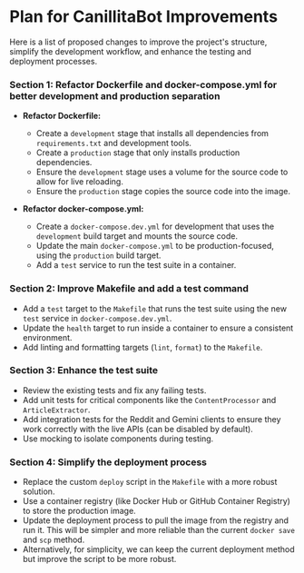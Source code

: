 # Plan for CanillitaBot Improvements

Here is a list of proposed changes to improve the project's structure, simplify the development workflow, and enhance the testing and deployment processes.

### Section 1: Refactor Dockerfile and docker-compose.yml for better development and production separation

-   **Refactor Dockerfile:**
    -   Create a `development` stage that installs all dependencies from `requirements.txt` and development tools.
    -   Create a `production` stage that only installs production dependencies.
    -   Ensure the `development` stage uses a volume for the source code to allow for live reloading.
    -   Ensure the `production` stage copies the source code into the image.

-   **Refactor docker-compose.yml:**
    -   Create a `docker-compose.dev.yml` for development that uses the `development` build target and mounts the source code.
    -   Update the main `docker-compose.yml` to be production-focused, using the `production` build target.
    -   Add a `test` service to run the test suite in a container.

### Section 2: Improve Makefile and add a test command

-   Add a `test` target to the `Makefile` that runs the test suite using the new `test` service in `docker-compose.dev.yml`.
-   Update the `health` target to run inside a container to ensure a consistent environment.
-   Add linting and formatting targets (`lint`, `format`) to the `Makefile`.

### Section 3: Enhance the test suite

-   Review the existing tests and fix any failing tests.
-   Add unit tests for critical components like the `ContentProcessor` and `ArticleExtractor`.
-   Add integration tests for the Reddit and Gemini clients to ensure they work correctly with the live APIs (can be disabled by default).
-   Use mocking to isolate components during testing.

### Section 4: Simplify the deployment process

-   Replace the custom `deploy` script in the `Makefile` with a more robust solution.
-   Use a container registry (like Docker Hub or GitHub Container Registry) to store the production image.
-   Update the deployment process to pull the image from the registry and run it. This will be simpler and more reliable than the current `docker save` and `scp` method.
-   Alternatively, for simplicity, we can keep the current deployment method but improve the script to be more robust.